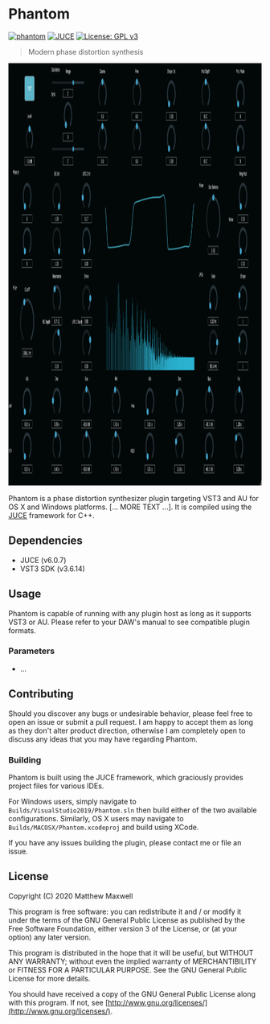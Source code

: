 # Phantom

[![phantom](https://github.com/maxwellmattryan/phantom/workflows/phantom/badge.svg)](https://github.com/maxwellmattryan/phantom/actions?query=workflow%3Aphantom)
[![JUCE](https://img.shields.io/badge/JUCE-v6.0.7-ff69b4)](https://juce.com/)
[![License: GPL v3](https://img.shields.io/badge/License-GPLv3-blue.svg)](https://www.gnu.org/licenses/gpl-3.0)

> Modern phase distortion synthesis

<div style="text-align: center">
    <img src="./screenshot.png" alt="Phantom screenshot" title="Phantom running in Ableton Live 10" height="840"/>
</div>

Phantom is a phase distortion synthesizer plugin targeting VST3 and AU for OS X and Windows platforms. [... MORE TEXT ...]. It is compiled using the [JUCE](https://juce.com/) framework for C++.

## Dependencies

- JUCE (v6.0.7)
- VST3 SDK (v3.6.14)

## Usage

Phantom is capable of running with any plugin host as long as it supports VST3 or AU. Please refer to your DAW's manual to see compatible plugin formats.

### Parameters 

- ...

## Contributing

Should you discover any bugs or undesirable behavior, please feel free to open an issue or submit a pull request. I am happy to accept them as long as they don't alter product direction, otherwise I am completely open to discuss any ideas that you may have regarding Phantom.

### Building

Phantom is built using the JUCE framework, which graciously provides project files for various IDEs.

For Windows users, simply navigate to `Builds/VisualStudio2019/Phantom.sln` then build either of the two available configurations. Similarly, OS X users may navigate to `Builds/MACOSX/Phantom.xcodeproj` and build using XCode.

If you have any issues building the plugin, please contact me or file an issue.

## License

Copyright (C) 2020 Matthew Maxwell

This program is free software: you can redistribute it and / or modify it under the terms of the GNU General Public License as published by the Free Software Foundation, either version 3 of the License, or (at your option) any later version.

This program is distributed in the hope that it will be useful, but WITHOUT ANY WARRANTY; without even the implied warranty of MERCHANTIBILITY or FITNESS FOR A PARTICULAR PURPOSE. See the GNU General Public License for more details. 

You should have received a copy of the GNU General Public License along with this program. If not, see [http://www.gnu.org/licenses/](http://www.gnu.org/licenses/).
